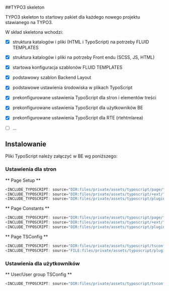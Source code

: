 ##TYPO3 skeleton

TYPO3 skeleton to startowy pakiet dla każdego nowego projektu stawianego na TYPO3.

W skład skeletona wchodzi:

- [x] struktura katalogów i pliki (HTML i TypoScript) na potrzeby FLUID TEMPLATES
- [x] struktura katalogów i pliki na potrzeby Front endu (SCSS, JS, HTML)
- [x] startowa konfiguracja szablonów FLUID TEMPLATES
- [x] podstawowy szablon Backend Layout
- [x] podstawowe ustawienia środowiska w plikach TypoScript
- [x] prekonfigurowane ustawienia TypoScript dla stron i elementów treści
- [x] prekonfigurowane ustawienia TypoScript dla użytkowników BE
- [x] prekonfigurowane ustawienia TypoScript dla RTE (rtehtmlarea)
- [ ] ...



## Instalowanie

Pliki TypoScript należy załączyć w BE wg poniższego:


### Ustawienia dla stron

** Page Setup **

```javascript
<INCLUDE_TYPOSCRIPT: source="DIR:files/private/assets/typoscript/page/" extensions="tss">
<INCLUDE_TYPOSCRIPT: source="DIR:files/private/assets/typoscript/+ext/" extensions="tss">
<INCLUDE_TYPOSCRIPT: source="DIR:files/private/assets/typoscript/plugins/" extensions="tss">
```

** Page Constants **

```javascript
<INCLUDE_TYPOSCRIPT: source="DIR:files/private/assets/typoscript/page/" extensions="tsc">
<INCLUDE_TYPOSCRIPT: source="DIR:files/private/assets/typoscript/+ext/" extensions="tsc">
<INCLUDE_TYPOSCRIPT: source="DIR:files/private/assets/typoscript/plugins/" extensions="tsc">
```


** Page TSConfig **

```javascript
<INCLUDE_TYPOSCRIPT: source="DIR:files/private/assets/typoscript/tsconfig_page/" extensions="tsp">
<INCLUDE_TYPOSCRIPT: source="FILE:files/private/assets/typoscript/plugins/news/" extensions="tsp">
```

### Ustawienia dla użytkowników


** User/User group TSConfig **

```javascript
<INCLUDE_TYPOSCRIPT: source="DIR:files/private/assets/typoscript/tsconfig_user/" extensions="tsu">
```